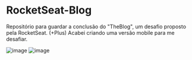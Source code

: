 # RocketSeat-Blog
Repositório para guardar a conclusão do "TheBlog", um desafio proposto pela RocketSeat. (+Plus) Acabei criando uma versão mobile para me desafiar.

![image](https://user-images.githubusercontent.com/90939916/184507355-fea64397-7daf-4385-8f91-e7746adce254.png)
![image](https://user-images.githubusercontent.com/90939916/184507335-132d7a7c-c218-4532-9b90-f2d90a031c70.png)
